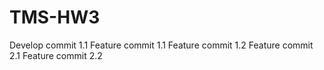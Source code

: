 # TMS-HW3
Develop commit 1.1
Feature commit 1.1
Feature commit 1.2
Feature commit 2.1
Feature commit 2.2